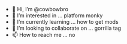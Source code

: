 - 👋 Hi, I’m @cowbowbro
- 👀 I’m interested in ... platform monky
- 🌱 I’m currently learning ... how to get mods
- 💞️ I’m looking to collaborate on ... gorrilla tag
- 📫 How to reach me ... no

<!---
cowbowbro/cowbowbro is a ✨ special ✨ repository because its `README.md` (this file) appears on your GitHub profile.
You can click the Preview link to take a look at your changes.
--->
